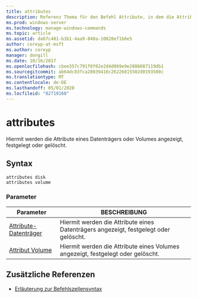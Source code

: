 ```yaml
---
title: attributes
description: Referenz Thema für den Befehl Attribute, in dem die Attribute eines Datenträgers oder Volumes angezeigt, festgelegt oder gelöscht werden.
ms.prod: windows-server
ms.technology: manage-windows-commands
ms.topic: article
ms.assetid: da67c481-b3b1-4aa9-840a-10828ef1b6e5
author: coreyp-at-msft
ms.author: coreyp
manager: dongill
ms.date: 10/16/2017
ms.openlocfilehash: cbee357c791f0f02e2d4d069e9e2886087119db1
ms.sourcegitcommit: ab64dc83fca28039416c26226815502d0193500c
ms.translationtype: MT
ms.contentlocale: de-DE
ms.lasthandoff: 05/01/2020
ms.locfileid: "82719160"
---
```

# <a name="attributes"></a>attributes

Hiermit werden die Attribute eines Datenträgers oder Volumes angezeigt, festgelegt oder gelöscht.

## <a name="syntax"></a>Syntax

```
attributes disk
attributes volume
```

### <a name="parameters"></a>Parameter

| Parameter | BESCHREIBUNG |
| --------- | ----------- |
| [Attribute-Datenträger](attributes-disk.md) | Hiermit werden die Attribute eines Datenträgers angezeigt, festgelegt oder gelöscht. |
| [Attribut Volume](attributes-volume.md) | Hiermit werden die Attribute eines Volumes angezeigt, festgelegt oder gelöscht. |

## <a name="additional-references"></a>Zusätzliche Referenzen

- [Erläuterung zur Befehlszeilensyntax](command-line-syntax-key.md)
